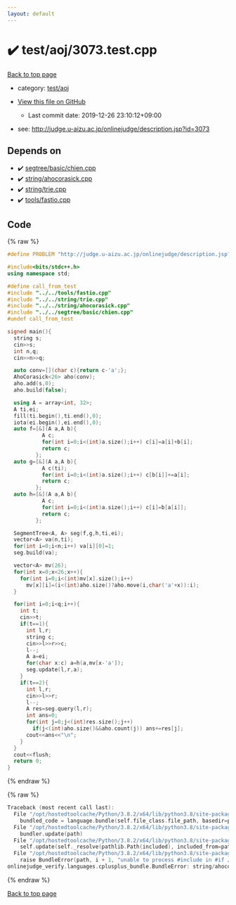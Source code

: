 ```yaml
---
layout: default
---
```


<!-- mathjax config similar to math.stackexchange -->
<script type="text/javascript" async
  src="https://cdnjs.cloudflare.com/ajax/libs/mathjax/2.7.5/MathJax.js?config=TeX-MML-AM_CHTML">
</script>
<script type="text/x-mathjax-config">
  MathJax.Hub.Config({
    TeX: { equationNumbers: { autoNumber: "AMS" }},
    tex2jax: {
      inlineMath: [ ['$','$'] ],
      processEscapes: true
    },
    "HTML-CSS": { matchFontHeight: false },
    displayAlign: "left",
    displayIndent: "2em"
  });
</script>

<script type="text/javascript" src="https://cdnjs.cloudflare.com/ajax/libs/jquery/3.4.1/jquery.min.js"></script>
<script src="https://cdn.jsdelivr.net/npm/jquery-balloon-js@1.1.2/jquery.balloon.min.js" integrity="sha256-ZEYs9VrgAeNuPvs15E39OsyOJaIkXEEt10fzxJ20+2I=" crossorigin="anonymous"></script>
<script type="text/javascript" src="../../../assets/js/copy-button.js"></script>
<link rel="stylesheet" href="../../../assets/css/copy-button.css" />


# :heavy_check_mark: test/aoj/3073.test.cpp

<a href="../../../index.html">Back to top page</a>

* category: <a href="../../../index.html#0d0c91c0cca30af9c1c9faef0cf04aa9">test/aoj</a>
* <a href="{{ site.github.repository_url }}/blob/master/test/aoj/3073.test.cpp">View this file on GitHub</a>
    - Last commit date: 2019-12-26 23:10:12+09:00


* see: <a href="http://judge.u-aizu.ac.jp/onlinejudge/description.jsp?id=3073">http://judge.u-aizu.ac.jp/onlinejudge/description.jsp?id=3073</a>


## Depends on

* :heavy_check_mark: <a href="../../../library/segtree/basic/chien.cpp.html">segtree/basic/chien.cpp</a>
* :heavy_check_mark: <a href="../../../library/string/ahocorasick.cpp.html">string/ahocorasick.cpp</a>
* :heavy_check_mark: <a href="../../../library/string/trie.cpp.html">string/trie.cpp</a>
* :heavy_check_mark: <a href="../../../library/tools/fastio.cpp.html">tools/fastio.cpp</a>


## Code

<a id="unbundled"></a>
{% raw %}
```cpp
#define PROBLEM "http://judge.u-aizu.ac.jp/onlinejudge/description.jsp?id=3073"

#include<bits/stdc++.h>
using namespace std;

#define call_from_test
#include "../../tools/fastio.cpp"
#include "../../string/trie.cpp"
#include "../../string/ahocorasick.cpp"
#include "../../segtree/basic/chien.cpp"
#undef call_from_test

signed main(){
  string s;
  cin>>s;
  int n,q;
  cin>>n>>q;

  auto conv=[](char c){return c-'a';};
  AhoCorasick<26> aho(conv);
  aho.add(s,0);
  aho.build(false);

  using A = array<int, 32>;
  A ti,ei;
  fill(ti.begin(),ti.end(),0);
  iota(ei.begin(),ei.end(),0);
  auto f=[&](A a,A b){
           A c;
           for(int i=0;i<(int)a.size();i++) c[i]=a[i]+b[i];
           return c;
         };
  auto g=[&](A a,A b){
           A c(ti);
           for(int i=0;i<(int)a.size();i++) c[b[i]]+=a[i];
           return c;
         };
  auto h=[&](A a,A b){
           A c;
           for(int i=0;i<(int)a.size();i++) c[i]=b[a[i]];
           return c;
         };

  SegmentTree<A, A> seg(f,g,h,ti,ei);
  vector<A> va(n,ti);
  for(int i=0;i<n;i++) va[i][0]=1;
  seg.build(va);

  vector<A> mv(26);
  for(int x=0;x<26;x++){
    for(int i=0;i<(int)mv[x].size();i++)
      mv[x][i]=(i<(int)aho.size()?aho.move(i,char('a'+x)):i);
  }

  for(int i=0;i<q;i++){
    int t;
    cin>>t;
    if(t==1){
      int l,r;
      string c;
      cin>>l>>r>>c;
      l--;
      A a=ei;
      for(char x:c) a=h(a,mv[x-'a']);
      seg.update(l,r,a);
    }
    if(t==2){
      int l,r;
      cin>>l>>r;
      l--;
      A res=seg.query(l,r);
      int ans=0;
      for(int j=0;j<(int)res.size();j++)
        if(j<(int)aho.size()&&aho.count(j)) ans+=res[j];
      cout<<ans<<"\n";
    }
  }
  cout<<flush;
  return 0;
}

```
{% endraw %}

<a id="bundled"></a>
{% raw %}
```cpp
Traceback (most recent call last):
  File "/opt/hostedtoolcache/Python/3.8.2/x64/lib/python3.8/site-packages/onlinejudge_verify/docs.py", line 349, in write_contents
    bundled_code = language.bundle(self.file_class.file_path, basedir=pathlib.Path.cwd())
  File "/opt/hostedtoolcache/Python/3.8.2/x64/lib/python3.8/site-packages/onlinejudge_verify/languages/cplusplus.py", line 172, in bundle
    bundler.update(path)
  File "/opt/hostedtoolcache/Python/3.8.2/x64/lib/python3.8/site-packages/onlinejudge_verify/languages/cplusplus_bundle.py", line 282, in update
    self.update(self._resolve(pathlib.Path(included), included_from=path))
  File "/opt/hostedtoolcache/Python/3.8.2/x64/lib/python3.8/site-packages/onlinejudge_verify/languages/cplusplus_bundle.py", line 281, in update
    raise BundleError(path, i + 1, "unable to process #include in #if / #ifdef / #ifndef other than include guards")
onlinejudge_verify.languages.cplusplus_bundle.BundleError: string/ahocorasick.cpp: line 6: unable to process #include in #if / #ifdef / #ifndef other than include guards

```
{% endraw %}

<a href="../../../index.html">Back to top page</a>

